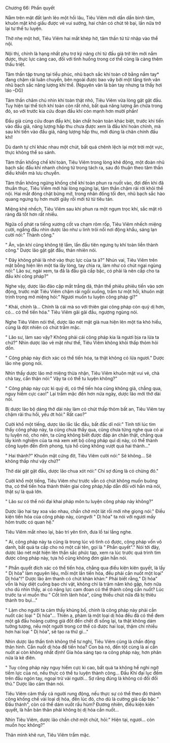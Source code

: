 




Chương 66: Phần quyết


Nằm trên mặt đất lạnh lẽo một hồi lâu, Tiêu Viêm mới dần dần bình tâm, khuôn mặt khó giấu được vẻ vui sướng, hai chân có chút tê bại, lần nữa trở lại tư thế tu luyện.

Thở nhẹ một hơi, Tiêu Viêm hai mắt khép hờ, tâm thần từ từ nhập vào thể nội.

Nội thị, chính là hạng nhất phụ trợ kỹ năng chỉ từ đấu giả trở lên mới nắm được, thực lực càng cao, đối với tình huống trong cơ thể cũng là càng thêm thấu triệt.

Tâm thần tập trung tại tiểu phúc, nhũ bạch sắc khí toàn cỡ bằng nắm tay* đang chậm rãi luân chuyển, bên ngoài được bao vây bởi một tầng tinh vân nhũ bạch sắc năng lượng khí thể. (Nguyên văn là bàn tay nhưng ta thấy hơi láo –DG)

Tâm thần chăm chú nhìn khí toàn thật nhỏ, Tiêu Viêm vừa lòng gật gật đầu. Tuy hiện tại thể tích khí toàn còn rất nhỏ, bất quá năng lượng ẩn chứa trong đó, so với trước kia cửu đoạn đấu khí còn mạnh hơn mười phần!

Đấu giả cùng cửu đoạn đấu khí, bản chất hoàn toàn khác biệt, trước khi tiến vào đấu giả, năng lượng hấp thu chưa được xem là đấu khí hoàn chỉnh, mà sau khi tiến vào đấu giả, năng lượng hấp thu, mới đúng là chân chính đấu khí!

Dù danh tự chỉ khác nhau một chút, bất quá chênh lệch lại một trời một vực, thực không thể so sánh.

Tâm thần khống chế khí toàn, Tiêu Viêm trong lòng khẽ động, một đoàn nhũ bạch sắc đấu khí nhanh chóng từ trong tách ra, sau đó thuận theo tâm thần điều khiển mà lưu chuyển.

Tâm thần không ngừng khống chế khí toàn phun ra nuốt vào, đợi đến khi đã thuần thục, Tiêu Viêm mới hài lòng ngừng lại, tâm thần chậm rãi rời khỏi thể nội. Hai mắt đóng chặt bừng mở, trong nhãn đồng tối đen, nhũ bạch sắc hào quang ngưng tụ hơn mười giây rồi mới từ từ tiêu tán.

Miệng khẻ nhếch, Tiêu Viêm sau khi phun ra một ngụm trọc khí, sắc mặt rõ ràng đã tốt hơn rất nhiều.

Ngửa cổ phát ra tiếng xương cốt va chạm rôm rốp, Tiêu Viêm nhếch miệng cười, ngẩng đầu nhìn dược lão như u linh trôi nổi nơi động khẩu, sáng lạn cười nói:" Thành công."

" Ân, vận khí cũng không tệ lắm, lần đầu tiên ngưng tụ khí toàn liền thành công." Dược lão gật gật đầu, thản nhiên nói.

" Đây không phải là nhờ vào thực lực của ta à?" Nhún vai, Tiêu Viêm trên mặt bỗng hiện lên một tia lấy lòng, tay chìa ra, làm như có chút ngại ngùng nói:" Lão sư, ngài xem, ta đã là đấu giả cấp bậc, có phải là nên cấp cho ta đấu khí công pháp?"

Nghe vậy, dược lão đảo cặp mắt trắng dã, thân thể phiêu phiêu tiến vào sơn động, trước mặt Tiêu Viêm chậm rãi ngồi xuống, trầm tư một hồi, khuôn mặt trịnh trọng mở miệng hỏi:" Ngươi muốn tu luyện công pháp gì?"

" Khái, chính là... Chính là cái mà so với thiên giai công pháp còn quỷ dị hơn, có... có thể tiến hóa." Tiêu Viêm gãi gãi đầu, ngượng ngùng nói.

Nghe Tiêu Viêm nói thế, dược lão nét mặt già nua hiện lên một tia khó hiểu, cũng là đột nhiên có chút trầm mặc.

" Lão sư, làm sao vậy? Không phải cái công pháp kia là ngươi bịa ra lừa ta chứ?" Nhìn dược lão vẻ mặt như thế, Tiêu Viêm không khỏi thấp thỏm hỏi dồn.

" Công pháp này đích xác có thể tiến hóa, ta thật không có lừa ngươi." Dược lão nhẹ giọng nói.

Nhìn thấy dược lão mở miệng thừa nhận, Tiêu Viêm khuôn mặt vui vẻ, chà chà tay, cẩn thận nói:" Vậy ta có thể tu luyện không?"

" Công pháp này cực kì quỷ dị, có thể tiến hóa cũng không giả, chẳng qua, nguy hiểm cực cao!" Lại trầm mặc đến hơn nửa ngày, dược lão mới thở dài nói.

Bị dược lão bộ dáng thở dài này làm có chút thấp thỏm bất an, Tiêu Viêm tay chậm rãi thu hồi, yếu ớt hỏi:" Rất cao?"

Cười khổ một tiếng, dược lão lắc lắc đầu, bất đắc dĩ nói:" Tính tới lúc tìm thấy công pháp này, ta cũng chưa thấy qua, cũng chưa từng nghe qua có ai tu luyện nó, cho nên, ta cũng không biết được đáp án chân thật, chẳng qua lấy kinh nghiệm của ta mà xem xét bộ công pháp quỉ dị này, có thể thành công luyện đến đỉnh phong, tựa hồ cũng không vượt quá hai thành..."

" Hai thành?" Khuôn mặt cứng đờ, Tiêu Viêm cười nói:" Sẽ không... Sẽ không thấp như vậy chứ?"

Thở dài gật gật đầu, dược lão chua xót nói:" Chỉ sợ đúng là có chừng đó."

Cười khổ một tiếng, Tiêu Viêm như trước vẫn có chút không muốn buông tha, có thể tiến hóa thành thiên giai công pháp,hấp dẫn đối với hắn mà nói, thật sự là quá lớn.

" Lão sư có thể nói đại khai pháp môn tu luyện công pháp này không?"

Dược lão hai tay xoa vào nhau, chần chờ một lát rồi mới nhẹ giọng nói:" Điều kiện tiến hóa của công pháp này, cùngvới " Dị hỏa" ta nói với ngươi mấy hôm trước có quan hệ."

Tiêu Viêm mắt nheo lại, bảo trì yên tĩnh, đưa lổ tai lắng nghe.

" Ai, công pháp này ta cũng là trong lúc vô tình có được, công pháp vốn vô danh, bất quá ta cấp cho nó một cái tên, gọi là " Phần quyết"." Nói tới đây, dược lão nét mặt hiện lên thần sắc phức tạp, xem ra lúc trước quá trình tìm được công pháp này, tựa hồ cũng không đơn giản hắn nói.

" Phần quyết đích xác có thể tiến hóa, chẳng qua điều kiện kiên quyết, là lấy " Dị hỏa" làm nguyên liệu, mỗi một lần tiến hóa, đều phải cắn nuốt một loại" Dị hỏa"!" Dược lão âm thanh có chút khàn khàn:" Phải biết rằng," Dị hỏa" vốn là hủy diệt cuồng bạo chi vật, không chỉ là trăm năm khó gặp, hơn nữa cho dù nhìn thấy, ai có năng lực cam đoan có thể thành công cắn nuốt? Lúc trước ta vì muốn thu " Cốt linh lãnh hỏa", cũng thiếu chút nữa đã bị thiêu thành tro bụi..."

" Làm cho người ta cảm thấy khủng bố, chính là công pháp này phải cắn nuốt các loại " Dị hỏa"... Thiên a, phàm là một loại dị hỏa đều đã có thể đem một gã đấu hoàng cường giả đốt đến chết đi sống lại, ta thật không dám tưởng tượng, nếu một người trong cơ thể có được hai loại, thậm chí nhiều hơn hai loại " Dị hỏa", sẽ tạo ra thứ gì..."

Nhìn dược lão thần tình không thể tư nghị, Tiêu Viêm cũng là chấn động thân hình. Cắn nuốt dị hỏa để tiến hóa? Con bà nó, đến tột cùng là ai cắn nuốt ai còn không nhất định! Gia hỏa sáng tạo ra công pháp này, hơn phân nửa là kẻ điên.

" Tuy công pháp này nguy hiểm cực kì cao, bất quá ta không hề nghi ngờ tiềm lực của nó, nếu thực có thể tu luyện thành công... Đấu Khí đại lục đếm trên đầu ngón tay, ngoại trừ vài người... Sợ rằng đúng là không có đối đối thủ." Dược lão cảm thán nói.

Tiêu Viêm cảm thấy cả người rung động, nếu thực sự có thể theo đó thành công khống chế vài loại dị hỏa, đến lúc đó, cho dù là cường giả cấp bậc " Đấu thánh", còn có thể dám vuốt rấu hùm? Đương nhiên, điều kiện kiên quyết, là hắn bản thân phải không bị dị hỏa cắn nuốt...

Nhìn Tiêu Viêm, dược lão chần chờ một chút, hỏi:" Hiện tại, ngươi... còn muốn học không?"

Thân mình khẽ run, Tiêu Viêm trầm mặc.




